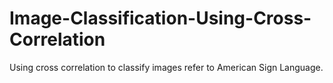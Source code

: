 # Image-Classification-Using-Cross-Correlation
Using cross correlation to classify images refer to American Sign Language.

